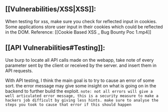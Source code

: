 
## [[Vulnerabilities/XSS|XSS]]:
When testing for xss, make sure you check for reflected input in cookies. Some applications store user input in their cookies which could be reflected in the DOM. 
	Reference:
	[[Cookie Based XSS _ Bug Bounty Poc 1.mp4]]

## [[API Vulnerabilities#Testing]]:
Use burp to locate all API calls made on the webapp, take note of every parameter sent by the client or received by the server. and insert them in API requests.

With API testing, I think the main goal is to try to cause an error of some sort. the error message may give some insight on what is going on in the backend to further build the exploit.
		`note: not all errors will give a well articulated error message, this is a security measure to make a hackers job difficult by giving less hints. make sure to analyse the steps you took to cause that error if this should happen`